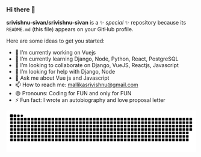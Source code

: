 ### Hi there 👋


**srivishnu-sivan/srivishnu-sivan** is a ✨ _special_ ✨ repository because its `README.md` (this file) appears on your GitHub profile.

Here are some ideas to get you started:

- 🔭 I’m currently working on Vuejs 
- 🌱 I’m currently learning Django, Node, Python, React, PostgreSQL
- 👯 I’m looking to collaborate on Django, VueJS, Reactjs, Javascript
- 🤔 I’m looking for help with Django, Node
- 💬 Ask me about Vue js and Javascript
- 📫 How to reach me: mallikasrivishnu@gmail.com
- 😄 Pronouns: Coding for FUN and only for FUN
- ⚡ Fun fact: I wrote an autobiography and love proposal letter
  
<picture>
 <source media="(prefers-color-scheme: dark)" srcset="./snake-dark.svg">
 <img alt="snake!" src="./snake.svg">
</picture>
